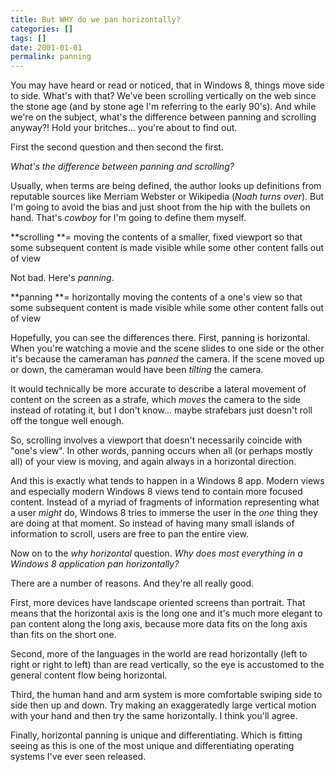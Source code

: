 ```yaml
---
title: But WHY do we pan horizontally?
categories: []
tags: []
date: 2001-01-01
permalink: panning
---
```


You may have heard or read or noticed, that in Windows 8, things move side to side. What&#39;s with that? We&#39;ve been scrolling vertically on the web since the stone age (and by stone age I&#39;m referring to the early 90&#39;s). And while we&#39;re on the subject, what&#39;s the difference between panning and scrolling anyway?! Hold your britches... you&#39;re about to find out.
<!-- xmore -->

First the second question and then second the first.

_What&#39;s the difference between panning and scrolling?_

Usually, when terms are being defined, the author looks up definitions from reputable sources like Merriam Webster or Wikipedia (*Noah turns over*). But I&#39;m going to avoid the bias and just shoot from the hip with the bullets on hand. That&#39;s _cowboy_ for I&#39;m going to define them myself.

**scrolling **= moving the contents of a smaller, fixed viewport so that some subsequent content is made visible while some other content falls out of view

Not bad. Here&#39;s _panning_.

**panning **= horizontally moving the contents of a one&#39;s view so that some subsequent content is made visible while some other content falls out of view

Hopefully, you can see the differences there. First, panning is horizontal. When you&#39;re watching a movie and the scene slides to one side or the other it&#39;s because the cameraman has _panned_ the camera. If the scene moved up or down, the cameraman would have been _tilting_ the camera.

It would technically be more accurate to describe a lateral movement of content on the screen as a strafe, which _moves_ the camera to the side instead of rotating it, but I don&#39;t know... maybe strafebars just doesn&#39;t roll off the tongue well enough.

So, scrolling involves a viewport that doesn&#39;t necessarily coincide with "one&#39;s view". In other words, panning occurs when all (or perhaps mostly all) of your view is moving, and again always in a horizontal direction.

And this is exactly what tends to happen in a Windows 8 app. Modern views and especially modern Windows 8 views tend to contain more focused content. Instead of a myriad of fragments of information representing what a user _might_ do, Windows 8 tries to immerse the user in the _one_ thing they are doing at that moment. So instead of having many small islands of information to scroll, users are free to pan the entire view.

Now on to the _why horizontal_ question. _Why does most everything in a Windows 8 application pan horizontally?_

There are a number of reasons. And they&#39;re all really good.

First, more devices have landscape oriented screens than portrait. That means that the horizontal axis is the long one and it&#39;s much more elegant to pan content along the long axis, because more data fits on the long axis than fits on the short one.

Second, more of the languages in the world are read horizontally (left to right or right to left) than are read vertically, so the eye is accustomed to the general content flow being horizontal.

Third, the human hand and arm system is more comfortable swiping side to side then up and down. Try making an exaggeratedly large vertical motion with your hand and then try the same horizontally. I think you&#39;ll agree.

Finally, horizontal panning is unique and differentiating. Which is fitting seeing as this is one of the most unique and differentiating operating systems I&#39;ve ever seen released.